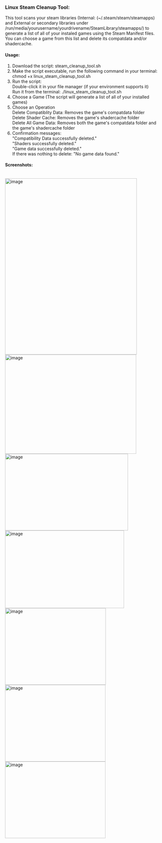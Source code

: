 <h3>Linux Steam Cleanup Tool:</h3>
<p>This tool scans your steam libraries (Internal: (~/.steam/steam/steamapps) and External or secondary libraries under /run/media/yourusername/yourdrivename/SteamLibrary/steamapps/) to generate a list of all of your instaled games using the Steam Manifest files. You can choose a game from this list and delete its compatdata and/or shadercache.</p>

<h4>Usage:</h4>
<ol>
   <li>Download the script: steam_cleanup_tool.sh</li>
   <li>Make the script executable, run the following command in your terminal: <br>
      chmod +x linux_steam_cleanup_tool.sh</li>
   <li>Run the script: <br>
      Double-click it in your file manager (if your environment supports it) <br>
      Run it from the terminal: ./linux_steam_cleanup_tool.sh</li>
   <li>Choose a Game (The script will generate a list of all of your installed games)</li>
   <li>Choose an Operation <br>
   Delete Compatiblity Data: Removes the game's compatdata folder <br>
   Delete Shader Cache: Removes the game's shadercache folder <br>
   Delete All Game Data: Removes both the game's compatdata folder and the game's shadercache folder</li>
   <li>Confirmation messages: <br>
   "Compatibility Data successfully deleted." <br>
   "Shaders successfully deleted." <br>
   "Game data successfully deleted." <br>
   If there was nothing to delete: "No game data found."</li>
</ol>

<h4>Screenshots:</h4>
<br>
<img width="433" height="579" alt="image" src="https://github.com/user-attachments/assets/b45db549-ae16-423b-801e-47bb1b64ffd2" />
<br>
<img width="431" height="326" alt="image" src="https://github.com/user-attachments/assets/9878d94b-1a46-4e5e-ae4e-a9f917524f3b" />
<br>
<img width="404" height="252" alt="image" src="https://github.com/user-attachments/assets/3a4ab6bb-f54c-4606-a3d1-301a41dc06d9" />
<br>
<img width="391" height="255" alt="image" src="https://github.com/user-attachments/assets/35c87844-bf8b-404b-be05-af776be0a7b4" /> <br>
<img width="331" height="252" alt="image" src="https://github.com/user-attachments/assets/f02d42a0-b388-4e80-99a2-3d6ddcb5480b" /> <br>
<img width="330" height="252" alt="image" src="https://github.com/user-attachments/assets/58be638f-7feb-40be-b8fc-80095570b191" /> <br>
<img width="330" height="252" alt="image" src="https://github.com/user-attachments/assets/1a2b4591-6370-49e0-88ed-8105177d0d06" />








